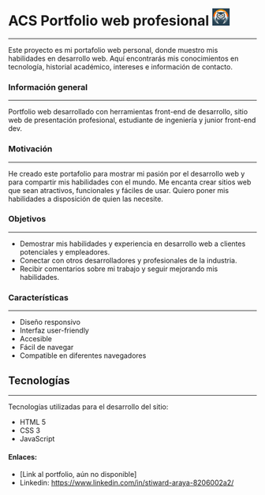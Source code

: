 # ACS Portfolio web profesional <img src="assets/img/logo_ACS.png" alt="Logo ACS" style="width:35px ; height:35px"> 
***
Este proyecto es mi portafolio web personal, donde muestro mis habilidades 
en desarrollo web. Aquí encontrarás mis conocimientos en tecnología, historial académico,
intereses e información de contacto.
### Información general
***
Portfolio web desarrollado con herramientas front-end de desarrollo, sitio web
de presentación profesional, estudiante de ingeniería y junior front-end dev.
### Motivación
***
He creado este portafolio para mostrar mi pasión por el desarrollo web y para compartir mis habilidades con el mundo. 
Me encanta crear sitios web que sean atractivos, funcionales y fáciles de usar. Quiero poner mis habilidades a 
disposición de quien las necesite.
### Objetivos
***
* Demostrar mis habilidades y experiencia en desarrollo web a clientes potenciales y empleadores.
* Conectar con otros desarrolladores y profesionales de la industria.
* Recibir comentarios sobre mi trabajo y seguir mejorando mis habilidades.
### Características
***
* Diseño responsivo
* Interfaz user-friendly
* Accesible
* Fácil de navegar
* Compatible en diferentes navegadores
## Tecnologías
***
Tecnologías utilizadas para el desarrollo del sitio:
* HTML 5
* CSS 3
* JavaScript
#### Enlaces:
* [Link al portfolio, aún no disponible]
* Linkedin: https://www.linkedin.com/in/stiward-araya-8206002a2/
